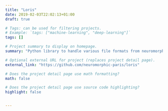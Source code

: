 ```yaml
---
title: "Loris"
date: 2019-02-03T22:02:13+01:00
draft: true

# Tags: can be used for filtering projects.
# Example: `tags: ["machine-learning", "deep-learning"]`
tags: []

# Project summary to display on homepage.
summary: "Python library to handle various file formats from neuromorphic cameras."

# Optional external URL for project (replaces project detail page).
external_link: "https://github.com/neuromorphic-paris/loris"

# Does the project detail page use math formatting?
math: false

# Does the project detail page use source code highlighting?
highlight: false


---
```

